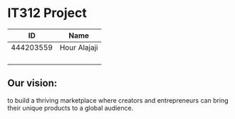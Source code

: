 # IT312 Project
<!--| Section-77742 |-->
<!--| ------------- |-->
|  ID   | Name  |
| ----- | ----- |
| 444203559 |  Hour Alajaji |
|  |  |
|  |  |
|  |  |
|  |  |

##  Our vision:
to build a thriving marketplace where creators and entrepreneurs can bring their unique products to a global audience.


